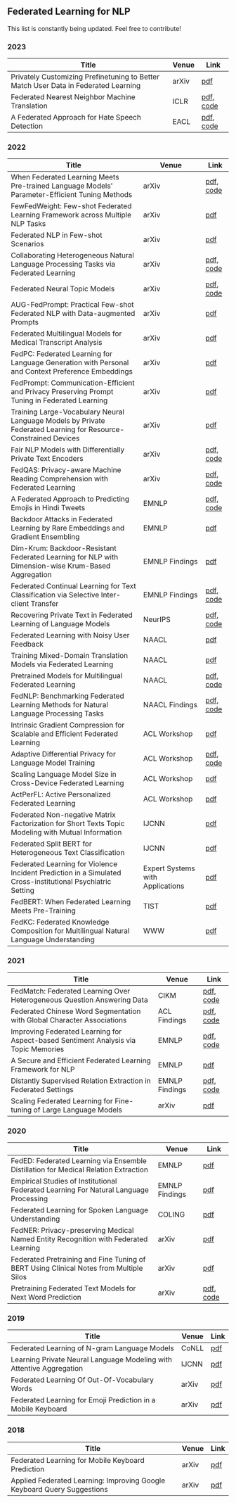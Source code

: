 ## Federated Learning for NLP
This list is constantly being updated. Feel free to contribute!


### 2023
| Title | Venue | Link |
| --- | --- | --- |
| Privately Customizing Prefinetuning to Better Match User Data in Federated Learning | arXiv | [pdf](https://arxiv.org/pdf/2302.09042.pdf) |
| Federated Nearest Neighbor Machine Translation | ICLR | [pdf](https://arxiv.org/pdf/2302.12211.pdf), [code](https://github.com/duyichao/FedNN-MT) |
| A Federated Approach for Hate Speech Detection | EACL | [pdf](https://arxiv.org/pdf/2302.09243.pdf), [code](https://github.com/jaygala24/fed-hate-speech) |


### 2022
| Title | Venue | Link |
| --- | --- | --- |
| When Federated Learning Meets Pre-trained Language Models' Parameter-Efficient Tuning Methods | arXiv | [pdf](https://arxiv.org/pdf/2212.10025.pdf), [code](https://github.com/iezhuozhuo/FedETuning/tree/deltaTuning) |
| FewFedWeight: Few-shot Federated Learning Framework across Multiple NLP Tasks | arXiv | [pdf](https://arxiv.org/pdf/2212.08354.pdf) |
| Federated NLP in Few-shot Scenarios | arXiv | [pdf](https://arxiv.org/pdf/2212.05974.pdf) |
| Collaborating Heterogeneous Natural Language Processing Tasks via Federated Learning | arXiv | [pdf](https://arxiv.org/pdf/2212.05789.pdf), [code](https://github.com/alibaba/FederatedScope/tree/master/federatedscope/nlp/hetero_tasks) |
| Federated Neural Topic Models | arXiv | [pdf](https://arxiv.org/pdf/2212.02269.pdf), [code](https://github.com/Nemesis1303/gFedNTM) |
| AUG-FedPrompt: Practical Few-shot Federated NLP with Data-augmented Prompts | arXiv | [pdf](https://arxiv.org/pdf/2212.00192.pdf) |
| Federated Multilingual Models for Medical Transcript Analysis | arXiv | [pdf](https://arxiv.org/pdf/2211.09722.pdf) |
| FedPC: Federated Learning for Language Generation with Personal and Context Preference Embeddings | arXiv | [pdf](https://arxiv.org/pdf/2210.03766.pdf) |
| FedPrompt: Communication-Efficient and Privacy Preserving Prompt Tuning in Federated Learning | arXiv | [pdf](https://arxiv.org/pdf/2208.12268.pdf) |
| Training Large-Vocabulary Neural Language Models by Private Federated Learning for Resource-Constrained Devices | arXiv | [pdf](https://arxiv.org/pdf/2207.08988.pdf) |
| Fair NLP Models with Differentially Private Text Encoders | arXiv | [pdf](https://arxiv.org/pdf/2205.06135.pdf), [code](https://github.com/saist1993/DPNLP) |
| FedQAS: Privacy-aware Machine Reading Comprehension with Federated Learning | arXiv | [pdf](https://arxiv.org/pdf/2202.04742.pdf), [code](https://github.com/aitmlouk/FEDn-client-FedQAS-tf) |
| A Federated Approach to Predicting Emojis in Hindi Tweets | EMNLP | [pdf](https://arxiv.org/pdf/2211.06401.pdf), [code](https://github.com/deep1401/fedmoji) |
| Backdoor Attacks in Federated Learning by Rare Embeddings and Gradient Ensembling | EMNLP | [pdf](https://arxiv.org/pdf/2204.14017.pdf) |
| Dim-Krum: Backdoor-Resistant Federated Learning for NLP with Dimension-wise Krum-Based Aggregation | EMNLP Findings | [pdf](https://arxiv.org/pdf/2210.06894.pdf) |
| Federated Continual Learning for Text Classification via Selective Inter-client Transfer | EMNLP Findings | [pdf](https://arxiv.org/pdf/2210.06101.pdf), [code](https://github.com/RaiPranav/FCL-FedSeIT) |
| Recovering Private Text in Federated Learning of Language Models | NeurIPS | [pdf](https://openreview.net/pdf?id=dqgzfhHd2-), [code](https://github.com/Princeton-SysML/FILM) |
| Federated Learning with Noisy User Feedback | NAACL | [pdf](https://aclanthology.org/2022.naacl-main.196.pdf) |
| Training Mixed-Domain Translation Models via Federated Learning | NAACL | [pdf](https://aclanthology.org/2022.naacl-main.186.pdf) |
| Pretrained Models for Multilingual Federated Learning| NAACL | [pdf](https://arxiv.org/pdf/2206.02291.pdf), [code](https://github.com/orionw/Multilingual-Federated-Learning) |
| FedNLP: Benchmarking Federated Learning Methods for Natural Language Processing Tasks | NAACL Findings | [pdf](https://aclanthology.org/2022.findings-naacl.13.pdf), [code](https://github.com/FedML-AI/FedNLP) |
| Intrinsic Gradient Compression for Scalable and Efficient Federated Learning | ACL Workshop | [pdf](https://aclanthology.org/2022.fl4nlp-1.4.pdf) |
| Adaptive Differential Privacy for Language Model Training | ACL Workshop | [pdf](https://aclanthology.org/2022.fl4nlp-1.3.pdf), [code](https://github.com/flamewei123/ADP) |
| Scaling Language Model Size in Cross-Device Federated Learning | ACL Workshop | [pdf](https://aclanthology.org/2022.fl4nlp-1.2.pdf) |
| ActPerFL: Active Personalized Federated Learning | ACL Workshop | [pdf](https://aclanthology.org/2022.fl4nlp-1.1.pdf) |
| Federated Non-negative Matrix Factorization for Short Texts Topic Modeling with Mutual Information | IJCNN | [pdf](https://arxiv.org/pdf/2205.13300.pdf) |
| Federated Split BERT for Heterogeneous Text Classification | IJCNN | [pdf](https://arxiv.org/pdf/2205.13299.pdf) |
| Federated Learning for Violence Incident Prediction in a Simulated Cross-institutional Psychiatric Setting | Expert Systems with Applications | [pdf](https://arxiv.org/pdf/2205.10234.pdf) |
| FedBERT: When Federated Learning Meets Pre-Training | TIST | [pdf](https://dl.acm.org/doi/pdf/10.1145/3510033) |
| FedKC: Federated Knowledge Composition for Multilingual Natural Language Understanding | WWW | [pdf](https://dl.acm.org/doi/pdf/10.1145/3485447.3511988) |


### 2021
| Title | Venue | Link |
| --- | --- | --- |
| FedMatch: Federated Learning Over Heterogeneous Question Answering Data | CIKM | [pdf](https://dl.acm.org/doi/pdf/10.1145/3459637.3482345), [code](https://github.com/Chriskuei/FedMatch) |
| Federated Chinese Word Segmentation with Global Character Associations | ACL Findings | [pdf](https://aclanthology.org/2021.findings-acl.376.pdf), [code](https://github.com/cuhksz-nlp/GCASeg) |
| Improving Federated Learning for Aspect-based Sentiment Analysis via Topic Memories | EMNLP | [pdf](https://aclanthology.org/2021.emnlp-main.321.pdf), [code](https://github.com/cuhksz-nlp/ASA-TM) |
| A Secure and Efficient Federated Learning Framework for NLP | EMNLP | [pdf](https://aclanthology.org/2021.emnlp-main.606.pdf) |
| Distantly Supervised Relation Extraction in Federated Settings | EMNLP Findings | [pdf](https://aclanthology.org/2021.findings-emnlp.52.pdf), [code](https://github.com/DianboWork/FedDS) |
| Scaling Federated Learning for Fine-tuning of Large Language Models | arXiv | [pdf](https://arxiv.org/pdf/2102.00875.pdf) |


### 2020
| Title | Venue | Link |
| --- | --- | --- |
| FedED: Federated Learning via Ensemble Distillation for Medical Relation Extraction | EMNLP | [pdf](https://aclanthology.org/2020.emnlp-main.165.pdf) |
| Empirical Studies of Institutional Federated Learning For Natural Language Processing | EMNLP Findings | [pdf](https://aclanthology.org/2020.findings-emnlp.55.pdf) |
| Federated Learning for Spoken Language Understanding | COLING | [pdf](https://aclanthology.org/2020.coling-main.310.pdf) |
| FedNER: Privacy-preserving Medical Named Entity Recognition with Federated Learning | arXiv | [pdf](https://arxiv.org/pdf/2003.09288.pdf) |
| Federated Pretraining and Fine Tuning of BERT Using Clinical Notes from Multiple Silos | arXiv | [pdf](https://arxiv.org/pdf/2002.08562.pdf) |
| Pretraining Federated Text Models for Next Word Prediction | arXiv | [pdf](https://arxiv.org/pdf/2005.04828.pdf), [code](https://github.com/federated-learning-experiments/fl-text-models) |


### 2019
| Title | Venue | Link |
| --- | --- | --- |
| Federated Learning of N-gram Language Models | CoNLL | [pdf](https://arxiv.org/pdf/1910.03432.pdf) |
| Learning Private Neural Language Modeling with Attentive Aggregation | IJCNN | [pdf](https://arxiv.org/pdf/1812.07108.pdf) |
| Federated Learning Of Out-Of-Vocabulary Words | arXiv | [pdf](https://arxiv.org/pdf/1903.10635.pdf) |
| Federated Learning for Emoji Prediction in a Mobile Keyboard | arXiv | [pdf](https://arxiv.org/pdf/1906.04329.pdf) |


### 2018
| Title | Venue | Link |
| --- | --- | --- |
| Federated Learning for Mobile Keyboard Prediction | arXiv | [pdf](https://arxiv.org/pdf/1811.03604.pdf) |
| Applied Federated Learning: Improving Google Keyboard Query Suggestions | arXiv | [pdf](https://arxiv.org/pdf/1812.02903.pdf) |
